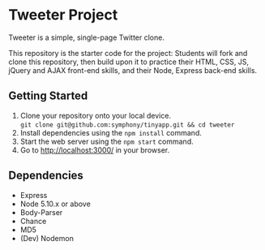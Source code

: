 # Tweeter Project

Tweeter is a simple, single-page Twitter clone.

This repository is the starter code for the project: Students will fork and clone this repository, then build upon it to practice their HTML, CSS, JS, jQuery and AJAX front-end skills, and their Node, Express back-end skills.

## Getting Started

1. Clone your repository onto your local device.  
`git clone git@github.com:symphony/tinyapp.git && cd tweeter`  
2. Install dependencies using the `npm install` command.
3. Start the web server using the `npm start` command.
4. Go to <http://localhost:3000/> in your browser.

## Dependencies

- Express
- Node 5.10.x or above
- Body-Parser
- Chance
- MD5
- (Dev) Nodemon
